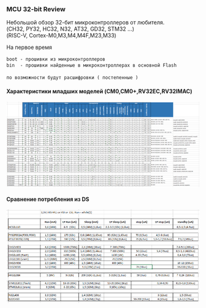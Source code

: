 ### MCU 32-bit  Review

Небольшой обзор 32-бит микроконтроллеров от любителя.<br>
(CH32, PY32, HC32, N32, AT32, GD32, STM32 ...)<br>
(RISC-V, Cortex-M0,M3,M4,M4F,M23,M33)

На первое время

```
boot - прошивки из микроконтроллеров
bin  - прошивки найденные в микроконтроллерах в основной Flash

по возможности будут расшифровки ( постепенные )
```       

#### Характеристики младших моделей (CM0,CM0+,RV32EC,RV32IMAC)
![MCU](img/mcu1.png)

#### Сравнение потребления из DS
![Потребление MCU](img/power.png)